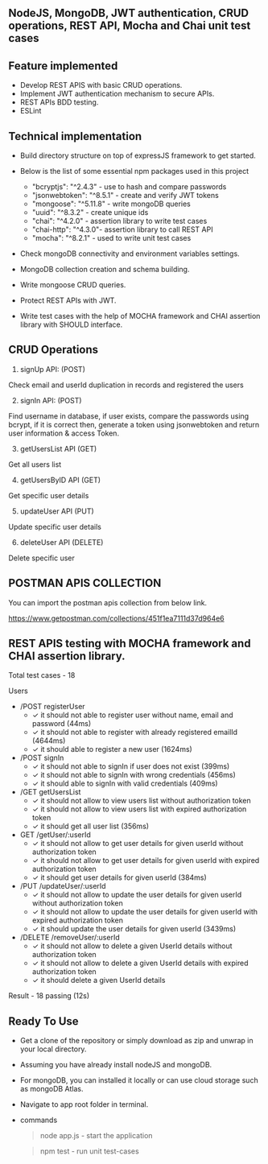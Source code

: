 
## NodeJS, MongoDB, JWT authentication, CRUD operations, REST API, Mocha and Chai unit test cases

## Feature implemented

- Develop REST APIS with basic CRUD operations.
- Implement JWT authentication mechanism to secure APIs. 
- REST APIs BDD testing.
- ESLint

## Technical implementation

- Build directory structure on top of expressJS framework to get started.
- Below is the list of some essential npm packages used in this project
  
    - "bcryptjs": "^2.4.3" - use to hash and compare passwords
    - "jsonwebtoken": "^8.5.1" - create and verify JWT tokens 
    - "mongoose": "^5.11.8" - write mongoDB queries
    - "uuid": "^8.3.2" - create unique ids
    - "chai": "^4.2.0" - assertion library to write test cases
    - "chai-http": "^4.3.0"-  assertion library to call REST API
    - "mocha": "^8.2.1" - used to write unit test cases
    
- Check mongoDB connectivity and environment variables settings.
- MongoDB collection creation and schema building.
- Write mongoose CRUD queries.
- Protect REST APIs with JWT.
- Write test cases with the help of MOCHA framework and CHAI assertion library with SHOULD interface.

## CRUD Operations 

1. signUp API: (POST)

Check email and userId duplication in records
and registered the users
   
2. signIn API: (POST) 

Find username in database, if user exists,
compare the passwords using bcrypt, if it is correct
then, generate a token using jsonwebtoken
and return user information & access Token.

3. getUsersList API (GET)

Get all users list

4. getUsersByID API (GET)

Get specific user details

5. updateUser API (PUT)

Update specific user details

6. deleteUser API (DELETE)

Delete specific user

## POSTMAN APIS COLLECTION

You can import the postman apis collection from below link.

https://www.getpostman.com/collections/451f1ea7111d37d964e6

## REST APIS testing with MOCHA framework and CHAI assertion library. 

Total test cases - 18

Users
   -  /POST registerUser
      - ✓ it should not able to register user without name, email and password (44ms)
      - ✓ it should not able to register with already registered emailId (4644ms)
      - ✓ it should able to register a new user (1624ms)
  -   /POST signIn
      - ✓ it should not able to signIn if user does not exist (399ms)
      - ✓ it should not able to signIn with wrong credentials (456ms)
      - ✓ it should able to signIn with valid credentials (409ms)
  -   /GET getUsersList
      - ✓ it should not allow to view users list without authorization token
      - ✓ it should not allow to view users list with expired authorization token
      - ✓ it should get all user list (356ms)
  -   GET /getUser/:userId
      - ✓ it should not allow to get user details for given userId without authorization token
      - ✓ it should not allow to get user details for given userId with expired authorization token
      - ✓ it should get user details for given userId (384ms)
   -  /PUT /updateUser/:userId
      - ✓ it should not allow to update the user details for given userId without authorization token
      - ✓ it should not allow to update the user details for given userId with expired authorization token
      - ✓ it should update the user details for given userId (3439ms)
   -  /DELETE /removeUser/:userId
      - ✓ it should not allow to delete a given UserId details without authorization token
      - ✓ it should not allow to delete a given UserId details with expired authorization token
      - ✓ it should delete a given UserId details
      
 Result - 18 passing (12s)
 
 ## Ready To Use 
 
 - Get a clone of the repository or simply download as zip and unwrap in your local directory.
 - Assuming you have already install nodeJS and mongoDB. 
 - For mongoDB, you can installed it locally or can use cloud storage such as mongoDB Atlas.
 - Navigate to app root folder in terminal.
 - commands
   
   > node app.js - start the application
   
   > npm test - run unit test-cases

 



